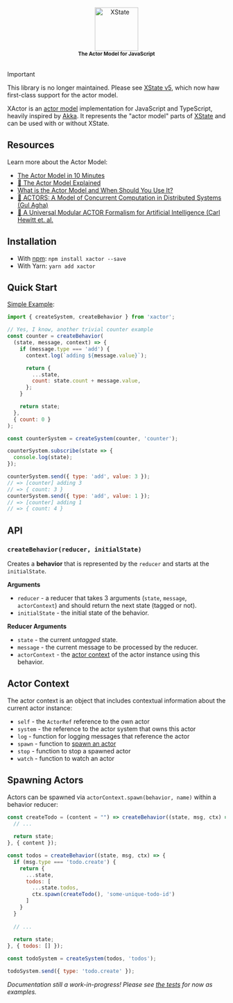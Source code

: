 <p align="center">
  <br />
  <img src="https://s3.amazonaws.com/media-p.slid.es/uploads/174419/images/7647776/xactor-logo.svg" alt="XState" width="100"/>
  <br />
    <sub><strong>The Actor Model for JavaScript</strong></sub>
  <br />
  <br />
</p>

> [!IMPORTANT]
> This library is no longer maintained. Please see [XState v5](https://github.com/statelyai/xstate), which now haw first-class support for the actor model.


XActor is an [actor model](https://en.wikipedia.org/wiki/Actor_model) implementation for JavaScript and TypeScript, heavily inspired by [Akka](https://akka.io/). It represents the "actor model" parts of [XState](https://github.com/davidkpiano/xstate) and can be used with or without XState.

## Resources

Learn more about the Actor Model:

- [The Actor Model in 10 Minutes](https://www.brianstorti.com/the-actor-model/)
- [🎥 The Actor Model Explained](https://www.youtube.com/watch?v=ELwEdb_pD0k)
- [What is the Actor Model and When Should You Use It?](https://mattferderer.com/what-is-the-actor-model-and-when-should-you-use-it)
- [📄 ACTORS: A Model of Concurrent Computation in Distributed Systems (Gul Agha)](https://dspace.mit.edu/handle/1721.1/6952)
- [📄 A Universal Modular ACTOR Formalism for Artificial Intelligence (Carl Hewitt et. al.](https://www.semanticscholar.org/paper/A-Universal-Modular-ACTOR-Formalism-for-Artificial-Hewitt-Bishop/acb2f7040e21cbe456030c8535bc3f2aafe83b02)


## Installation

- With [npm](https://www.npmjs.com/package/xactor): `npm install xactor --save`
- With Yarn: `yarn add xactor`

## Quick Start

[Simple Example](https://codesandbox.io/s/simple-xactor-example-7iyck?file=/src/index.js):
```js
import { createSystem, createBehavior } from 'xactor';

// Yes, I know, another trivial counter example
const counter = createBehavior(
  (state, message, context) => {
    if (message.type === 'add') {
      context.log(`adding ${message.value}`);

      return {
        ...state,
        count: state.count + message.value,
      };
    }

    return state;
  },
  { count: 0 }
);

const counterSystem = createSystem(counter, 'counter');

counterSystem.subscribe(state => {
  console.log(state);
});

counterSystem.send({ type: 'add', value: 3 });
// => [counter] adding 3
// => { count: 3 }
counterSystem.send({ type: 'add', value: 1 });
// => [counter] adding 1
// => { count: 4 }
```

## API

### `createBehavior(reducer, initialState)`

Creates a **behavior** that is represented by the `reducer` and starts at the `initialState`.

**Arguments**

- `reducer` - a reducer that takes 3 arguments (`state`, `message`, `actorContext`) and should return the next state (tagged or not).
- `initialState` - the initial state of the behavior.

**Reducer Arguments**

- `state` - the current _untagged_ state.
- `message` - the current message to be processed by the reducer.
- `actorContext` - the [actor context](#actor-context) of the actor instance using this behavior.

## Actor Context

The actor context is an object that includes contextual information about the current actor instance:

- `self` - the `ActorRef` reference to the own actor
- `system` - the reference to the actor system that owns this actor
- `log` - function for logging messages that reference the actor
- `spawn` - function to [spawn an actor](#spawning-actors)
- `stop` - function to stop a spawned actor
- `watch` - function to watch an actor

## Spawning Actors

Actors can be spawned via `actorContext.spawn(behavior, name)` within a behavior reducer:

```js
const createTodo = (content = "") => createBehavior((state, msg, ctx) => {
  // ...
  
  return state;
}, { content });

const todos = createBehavior((state, msg, ctx) => {
  if (msg.type === 'todo.create') {
    return {
      ...state,
      todos: [
        ...state.todos,
        ctx.spawn(createTodo(), 'some-unique-todo-id')
      ]
    }
  }
  
  // ...
  
  return state;
}, { todos: [] });

const todoSystem = createSystem(todos, 'todos');

todoSystem.send({ type: 'todo.create' });
```

_Documentation still a work-in-progress! Please see [the tests](https://github.com/davidkpiano/xactor/blob/master/test/actorSystem.test.ts) for now as examples._
